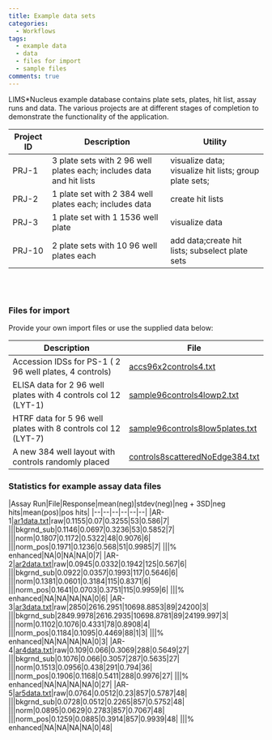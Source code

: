 ```yaml
---
title: Example data sets
categories:
  - Workflows
tags:
  - example data
  - data
  - files for import
  - sample files
comments: true
---
```


LIMS*Nucleus example database contains plate sets, plates, hit list, assay runs and data.  The various projects are at different stages of completion to demonstrate the functionality of the application.

|Project ID|Description|Utility|
|--|--|--|
|PRJ-1|3 plate sets with 2 96 well plates each; includes data and hit lists|visualize data; visualize hit lists; group plate sets;|
|PRJ-2|1 plate set with 2 384 well plates each; includes data|create hit lists|
|PRJ-3|1 plate set with 1 1536 well plate|visualize data|
|PRJ-10|2 plate sets with 10 96 well plates each|add data;create hit lists; subselect plate sets|

<br><br>
### Files for import

Provide your own import files or use the supplied data below:

|Description|File|
|--|--|
|Accession IDSs for PS-1 ( 2 96 well plates, 4 controls) |[accs96x2controls4.txt](accs96x2controls4.txt)|
|ELISA data for 2 96 well plates with 4 controls col 12 (LYT-1)|[sample96controls4lowp2.txt](sample96controls4lowp2.txt)|
|HTRF data for 5 96 well plates with 8 controls col 12 (LYT-7)|[sample96controls8low5plates.txt](sample96controls8low5plates.txt)|
|A new 384 well layout with controls randomly placed|[controls8scatteredNoEdge384.txt](controls8scatteredNoEdge384.txt)|


### Statistics for example assay data files

|Assay Run|File|Response|mean(neg)|stdev(neg)|neg + 3SD|neg hits|mean(pos)|pos hits|
|--|--|--|--|--|--|
|AR-1|[ar1data.txt](ar1data.txt)|raw|0.1155|0.07|0.3255|53|0.586|7|
|||bkgrnd_sub|0.1146|0.0697|0.3236|53|0.5852|7|
|||norm|0.1807|0.1172|0.5322|48|0.9076|6|
|||norm_pos|0.1971|0.1236|0.568|51|0.9985|7|
|||% enhanced|NA|0|NA|NA|0|7|
|AR-2|[ar2data.txt](ar2data.txt)|raw|0.0945|0.0332|0.1942|125|0.567|6|
|||bkgrnd_sub|0.0922|0.0357|0.1993|117|0.5646|6|
|||norm|0.1381|0.0601|0.3184|115|0.8371|6|
|||norm_pos|0.1641|0.0703|0.3751|115|0.9959|6|
|||% enhanced|NA|NA|NA|NA|0|6|
|AR-3|[ar3data.txt](ar3data.txt)|raw|2850|2616.2951|10698.8853|89|24200|3|
|||bkgrnd_sub|2849.9978|2616.2935|10698.8781|89|24199.997|3|
|||norm|0.1102|0.1076|0.4331|78|0.8908|4|
|||norm_pos|0.1184|0.1095|0.4469|88|1|3|
|||% enhanced|NA|NA|NA|NA|0|3|
|AR-4|[ar4data.txt](ar4data.txt)|raw|0.109|0.066|0.3069|288|0.5649|27|
|||bkgrnd_sub|0.1076|0.066|0.3057|287|0.5635|27|
|||norm|0.1513|0.0956|0.438|291|0.794|36|
|||norm_pos|0.1906|0.1168|0.5411|288|0.9976|27|
|||% enhanced|NA|NA|NA|NA|0|27|
|AR-5|[ar5data.txt](ar5data.txt)|raw|0.0764|0.0512|0.23|857|0.5787|48|
|||bkgrnd_sub|0.0728|0.0512|0.2265|857|0.5752|48|
|||norm|0.0895|0.0629|0.2783|857|0.7067|48|
|||norm_pos|0.1259|0.0885|0.3914|857|0.9939|48|
|||% enhanced|NA|NA|NA|NA|0|48|



